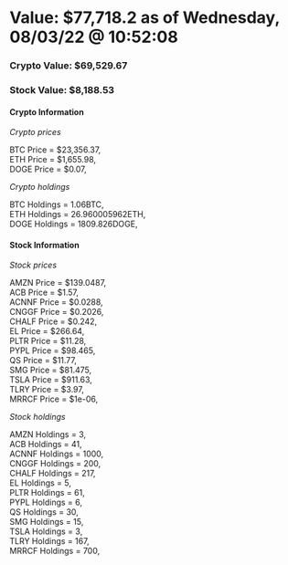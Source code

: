# Value: $77,718.2 as of Wednesday, 08/03/22 @ 10:52:08 

### Crypto Value: $69,529.67

### Stock Value: $8,188.53

#### Crypto Information 
*Crypto prices* 

BTC Price = $23,356.37,  
ETH Price = $1,655.98,  
DOGE Price = $0.07,  


*Crypto holdings* 

BTC Holdings = 1.06BTC,  
ETH Holdings = 26.960005962ETH,  
DOGE Holdings = 1809.826DOGE,  


#### Stock Information 

*Stock prices* 

AMZN Price = $139.0487,  
ACB Price = $1.57,  
ACNNF Price = $0.0288,  
CNGGF Price = $0.2026,  
CHALF Price = $0.242,  
EL Price = $266.64,  
PLTR Price = $11.28,  
PYPL Price = $98.465,  
QS Price = $11.77,  
SMG Price = $81.475,  
TSLA Price = $911.63,  
TLRY Price = $3.97,  
MRRCF Price = $1e-06,  


*Stock holdings* 

AMZN Holdings = 3,  
ACB Holdings = 41,  
ACNNF Holdings = 1000,  
CNGGF Holdings = 200,  
CHALF Holdings = 217,  
EL Holdings = 5,  
PLTR Holdings = 61,  
PYPL Holdings = 6,  
QS Holdings = 30,  
SMG Holdings = 15,  
TSLA Holdings = 3,  
TLRY Holdings = 167,  
MRRCF Holdings = 700,  


